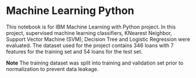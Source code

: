 # Machine Learning Python
 This notebook is for IBM Machine Learning with Python project. In this project, supervised machine learning classifiers, KNearest Neighbor, Support Vector Machine (SVM), Decision Tree and Logistic Regression were evaluated.  The dataset used for the project contains 346 loans with 7 features for the training set and 54 loans for the test set. 
 
 **Note**
The training dataset was split into training and validation set prior to normalization to prevent data leakage.
